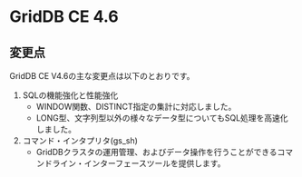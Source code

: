 # GridDB CE 4.6

## 変更点

GridDB CE V4.6の主な変更点は以下のとおりです。

1. SQLの機能強化と性能強化
    - WINDOW関数、DISTINCT指定の集計に対応しました。
    - LONG型、文字列型以外の様々なデータ型についてもSQL処理を高速化しました。
2. コマンド・インタプリタ(gs_sh)
    - GridDBクラスタの運用管理、およびデータ操作を行うことができるコマンドライン・インターフェースツールを提供します。
